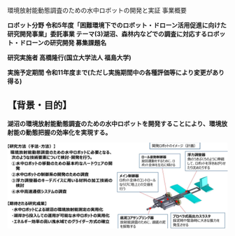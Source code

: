 環境放射能動態調査のための水中ロボットの開発と実証 事業概要

**ロボット分野 令和5年度「困難環境下でのロボット・ドローン活用促進に向けた研究開発事業」委託事業 テーマ(3)湖沼、森林内などでの調査に対応するロボット・ドローンの研究開発 募集課題名**

**研究実施者 高橋隆行(国立大学法人 福島大学)**

**実施予定期間 令和11年度まで(ただし実施期間中の各種評価等により変更があり得る)**

## **【背景・目的】**

**湖沼の環境放射能動態調査のための水中ロボットを開発することにより、環境放射能の動態把握の効率化を実現する。**

![](_page_0_Figure_6.jpeg)

